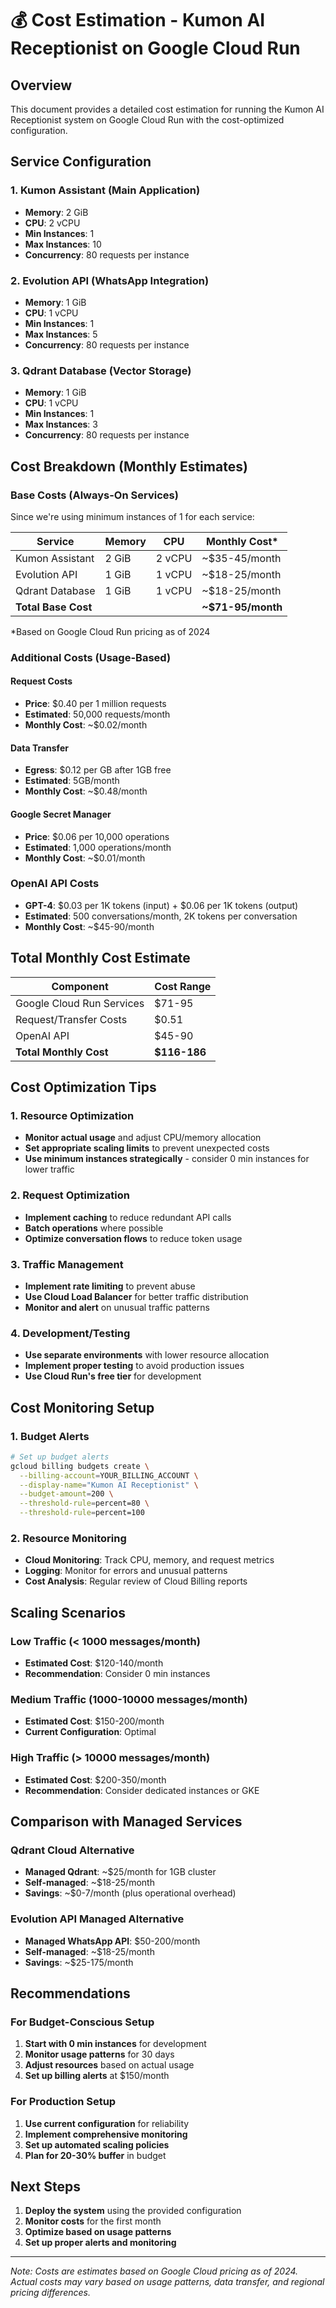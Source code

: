 # 💰 Cost Estimation - Kumon AI Receptionist on Google Cloud Run

## Overview

This document provides a detailed cost estimation for running the Kumon AI Receptionist system on Google Cloud Run with the cost-optimized configuration.

## Service Configuration

### 1. Kumon Assistant (Main Application)

- **Memory**: 2 GiB
- **CPU**: 2 vCPU
- **Min Instances**: 1
- **Max Instances**: 10
- **Concurrency**: 80 requests per instance

### 2. Evolution API (WhatsApp Integration)

- **Memory**: 1 GiB
- **CPU**: 1 vCPU
- **Min Instances**: 1
- **Max Instances**: 5
- **Concurrency**: 80 requests per instance

### 3. Qdrant Database (Vector Storage)

- **Memory**: 1 GiB
- **CPU**: 1 vCPU
- **Min Instances**: 1
- **Max Instances**: 3
- **Concurrency**: 80 requests per instance

## Cost Breakdown (Monthly Estimates)

### Base Costs (Always-On Services)

Since we're using minimum instances of 1 for each service:

| Service             | Memory | CPU    | Monthly Cost\*    |
| ------------------- | ------ | ------ | ----------------- |
| Kumon Assistant     | 2 GiB  | 2 vCPU | ~$35-45/month     |
| Evolution API       | 1 GiB  | 1 vCPU | ~$18-25/month     |
| Qdrant Database     | 1 GiB  | 1 vCPU | ~$18-25/month     |
| **Total Base Cost** |        |        | **~$71-95/month** |

\*Based on Google Cloud Run pricing as of 2024

### Additional Costs (Usage-Based)

#### Request Costs

- **Price**: $0.40 per 1 million requests
- **Estimated**: 50,000 requests/month
- **Monthly Cost**: ~$0.02/month

#### Data Transfer

- **Egress**: $0.12 per GB after 1GB free
- **Estimated**: 5GB/month
- **Monthly Cost**: ~$0.48/month

#### Google Secret Manager

- **Price**: $0.06 per 10,000 operations
- **Estimated**: 1,000 operations/month
- **Monthly Cost**: ~$0.01/month

### OpenAI API Costs

- **GPT-4**: $0.03 per 1K tokens (input) + $0.06 per 1K tokens (output)
- **Estimated**: 500 conversations/month, 2K tokens per conversation
- **Monthly Cost**: ~$45-90/month

## Total Monthly Cost Estimate

| Component                 | Cost Range   |
| ------------------------- | ------------ |
| Google Cloud Run Services | $71-95       |
| Request/Transfer Costs    | $0.51        |
| OpenAI API                | $45-90       |
| **Total Monthly Cost**    | **$116-186** |

## Cost Optimization Tips

### 1. Resource Optimization

- **Monitor actual usage** and adjust CPU/memory allocation
- **Set appropriate scaling limits** to prevent unexpected costs
- **Use minimum instances strategically** - consider 0 min instances for lower traffic

### 2. Request Optimization

- **Implement caching** to reduce redundant API calls
- **Batch operations** where possible
- **Optimize conversation flows** to reduce token usage

### 3. Traffic Management

- **Implement rate limiting** to prevent abuse
- **Use Cloud Load Balancer** for better traffic distribution
- **Monitor and alert** on unusual traffic patterns

### 4. Development/Testing

- **Use separate environments** with lower resource allocation
- **Implement proper testing** to avoid production issues
- **Use Cloud Run's free tier** for development

## Cost Monitoring Setup

### 1. Budget Alerts

```bash
# Set up budget alerts
gcloud billing budgets create \
  --billing-account=YOUR_BILLING_ACCOUNT \
  --display-name="Kumon AI Receptionist" \
  --budget-amount=200 \
  --threshold-rule=percent=80 \
  --threshold-rule=percent=100
```

### 2. Resource Monitoring

- **Cloud Monitoring**: Track CPU, memory, and request metrics
- **Logging**: Monitor for errors and unusual patterns
- **Cost Analysis**: Regular review of Cloud Billing reports

## Scaling Scenarios

### Low Traffic (< 1000 messages/month)

- **Estimated Cost**: $120-140/month
- **Recommendation**: Consider 0 min instances

### Medium Traffic (1000-10000 messages/month)

- **Estimated Cost**: $150-200/month
- **Current Configuration**: Optimal

### High Traffic (> 10000 messages/month)

- **Estimated Cost**: $200-350/month
- **Recommendation**: Consider dedicated instances or GKE

## Comparison with Managed Services

### Qdrant Cloud Alternative

- **Managed Qdrant**: ~$25/month for 1GB cluster
- **Self-managed**: ~$18-25/month
- **Savings**: ~$0-7/month (plus operational overhead)

### Evolution API Managed Alternative

- **Managed WhatsApp API**: $50-200/month
- **Self-managed**: ~$18-25/month
- **Savings**: ~$25-175/month

## Recommendations

### For Budget-Conscious Setup

1. **Start with 0 min instances** for development
2. **Monitor usage patterns** for 30 days
3. **Adjust resources** based on actual usage
4. **Set up billing alerts** at $150/month

### For Production Setup

1. **Use current configuration** for reliability
2. **Implement comprehensive monitoring**
3. **Set up automated scaling policies**
4. **Plan for 20-30% buffer** in budget

## Next Steps

1. **Deploy the system** using the provided configuration
2. **Monitor costs** for the first month
3. **Optimize based on usage patterns**
4. **Set up proper alerts and monitoring**

---

_Note: Costs are estimates based on Google Cloud pricing as of 2024. Actual costs may vary based on usage patterns, data transfer, and regional pricing differences._
